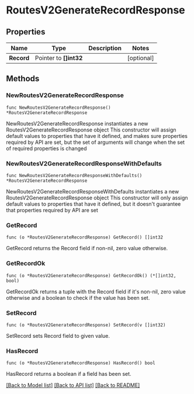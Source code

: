 # RoutesV2GenerateRecordResponse

## Properties

Name | Type | Description | Notes
------------ | ------------- | ------------- | -------------
**Record** | Pointer to **[]int32** |  | [optional] 

## Methods

### NewRoutesV2GenerateRecordResponse

`func NewRoutesV2GenerateRecordResponse() *RoutesV2GenerateRecordResponse`

NewRoutesV2GenerateRecordResponse instantiates a new RoutesV2GenerateRecordResponse object
This constructor will assign default values to properties that have it defined,
and makes sure properties required by API are set, but the set of arguments
will change when the set of required properties is changed

### NewRoutesV2GenerateRecordResponseWithDefaults

`func NewRoutesV2GenerateRecordResponseWithDefaults() *RoutesV2GenerateRecordResponse`

NewRoutesV2GenerateRecordResponseWithDefaults instantiates a new RoutesV2GenerateRecordResponse object
This constructor will only assign default values to properties that have it defined,
but it doesn't guarantee that properties required by API are set

### GetRecord

`func (o *RoutesV2GenerateRecordResponse) GetRecord() []int32`

GetRecord returns the Record field if non-nil, zero value otherwise.

### GetRecordOk

`func (o *RoutesV2GenerateRecordResponse) GetRecordOk() (*[]int32, bool)`

GetRecordOk returns a tuple with the Record field if it's non-nil, zero value otherwise
and a boolean to check if the value has been set.

### SetRecord

`func (o *RoutesV2GenerateRecordResponse) SetRecord(v []int32)`

SetRecord sets Record field to given value.

### HasRecord

`func (o *RoutesV2GenerateRecordResponse) HasRecord() bool`

HasRecord returns a boolean if a field has been set.


[[Back to Model list]](../README.md#documentation-for-models) [[Back to API list]](../README.md#documentation-for-api-endpoints) [[Back to README]](../README.md)


